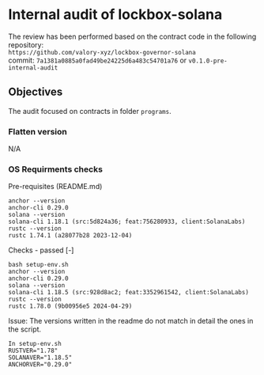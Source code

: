 # Internal audit of lockbox-solana
The review has been performed based on the contract code in the following repository:<br>
`https://github.com/valory-xyz/lockbox-governor-solana` <br>
commit: `7a1381a0885a0fad49be24225d6a483c54701a76` or `v0.1.0-pre-internal-audit`<br> 

## Objectives
The audit focused on contracts in folder `programs`.

### Flatten version
N/A

### OS Requirments checks
Pre-requisites (README.md)
```
anchor --version
anchor-cli 0.29.0
solana --version
solana-cli 1.18.1 (src:5d824a36; feat:756280933, client:SolanaLabs)
rustc --version
rustc 1.74.1 (a28077b28 2023-12-04)
```
Checks - passed [-]
```
bash setup-env.sh 
anchor --version
anchor-cli 0.29.0
solana --version
solana-cli 1.18.5 (src:928d8ac2; feat:3352961542, client:SolanaLabs)
rustc --version
rustc 1.78.0 (9b00956e5 2024-04-29)
```
Issue: The versions written in the readme do not match in detail the ones in the script.
```
In setup-env.sh
RUSTVER="1.78"
SOLANAVER="1.18.5"
ANCHORVER="0.29.0"
```

